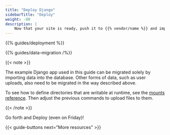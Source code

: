 ```yaml
---
title: "Deploy Django"
sidebarTitle: "Deploy"
weight: -80
description: |
    Now that your site is ready, push it to {{% vendor/name %}} and import your data.
---
```


{{% guides/deployment %}}

{{% guides/data-migration /%}}

{{< note >}}

The example Django app used in this guide can be migrated solely by importing data into the database.
Other forms of data, such as user uploads, also need to be migrated in the way described above.

To see how to define directories that are writable at runtime, see the [mounts reference](../../../create-apps/app-reference#mounts).
Then adjust the previous commands to upload files to them.

{{< /note >}}

Go forth and Deploy (even on Friday)!

{{< guide-buttons next="More resources" >}}
